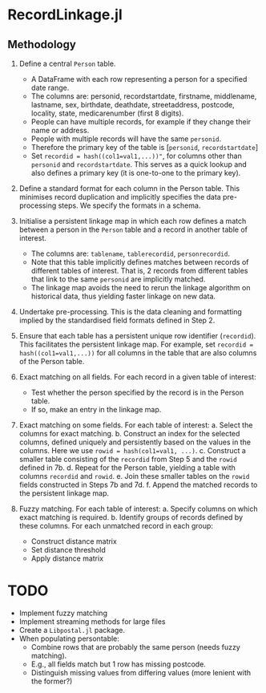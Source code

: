 # RecordLinkage.jl

## Methodology

1. Define a central `Person` table.
   - A DataFrame with each row representing a person for a specified date range.
   - The columns are: personid, recordstartdate, firstname, middlename, lastname, sex, birthdate, deathdate, streetaddress, postcode, locality, state, medicarenumber (first 8 digits).
   - People can have multiple records, for example if they change their name or address.
   - People with multiple records will have the same `personid`.
   - Therefore the primary key of the table is [`personid`, `recordstartdate`]
   - Set `recordid = hash((col1=val1,...))"`, for columns other than `personid` and `recordstartdate`.
     This serves as a quick lookup and also defines a primary key (it is one-to-one to the primary key).

2. Define a standard format for each column in the Person table.
   This minimises record duplication and implicitly specifies the data pre-processing steps.
   We specify the formats in a schema.

3. Initialise a persistent linkage map in which each row defines a match between a person in the `Person` table and a record in another table of interest.
   - The columns are: `tablename`, `tablerecordid`, `personrecordid`.
   - Note that this table implicitly defines matches between records of different tables of interest.
     That is, 2 records from different tables that link to the same `personid` are implicitly matched.
   - The linkage map avoids the need to rerun the linkage algorithm on historical data, thus yielding faster linkage on new data.

4. Undertake pre-processing.
   This is the data cleaning and formatting implied by the standardised field formats defined in Step 2.

5. Ensure that each table has a persistent unique row identifier (`recordid`).
   This facilitates the persistent linkage map.
   For example, set `recordid = hash((col1=val1,...))` for all columns in the table that are also columns of the Person table.

6. Exact matching on all fields.
   For each record in a given table of interest:
   - Test whether the person specified by the record is in the Person table.
   - If so, make an entry in the linkage map.

7. Exact matching on some fields.
   For each table of interest:
   a. Select the columns for exact matching.
   b. Construct an index for the selected columns, defined uniquely and persistently based on the values in the columns. Here we use `rowid = hash(col1=val1, ...)`.
   c. Construct a smaller table consisting of the `recordid` from Step 5 and the `rowid` defined in 7b.
   d. Repeat for the Person table, yielding a table with columns `recordid` and `rowid`.
   e. Join these smaller tables on the `rowid` fields constructed in Steps 7b and 7d.
   f. Append the matched records to the persistent linkage map.

8. Fuzzy matching.
   For each table of interest:
   a. Specify columns on which exact matching is required.
   b. Identify groups of records defined by these columns.
   For each unmatched record in each group:
    - Construct distance matrix
    - Set distance threshold
    - Apply distance matrix

# TODO

- Implement fuzzy matching
- Implement streaming methods for large files
- Create a `Libpostal.jl` package.
- When populating persontable:
    - Combine rows that are probably the same person (needs fuzzy matching).
    - E.g., all fields match but 1 row has missing postcode.
    - Distinguish missing values from differing values (more lenient with the former?)
